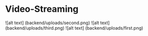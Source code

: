 # Video-Streaming
![alt text] (backend/uploads/second.png)
![alt text] (backend/uploads/third.png)
![alt text] (backend/uploads/first.png)
